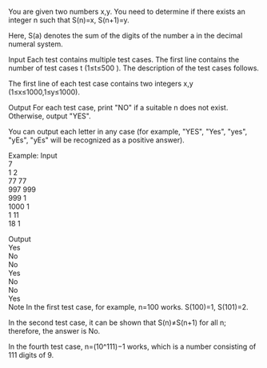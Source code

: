 You are given two numbers x,y. You need to determine if there exists an integer n such that S(n)=x, S(n+1)=y.

Here, S(a) denotes the sum of the digits of the number a in the decimal numeral system.

Input Each test contains multiple test cases. The first line contains the number of test cases t  (1≤t≤500 ). The description of the test cases follows.

The first line of each test case contains two integers x,y (1≤x≤1000,1≤y≤1000).

Output
For each test case, print "NO" if a suitable n does not exist. Otherwise, output "YES".

You can output each letter in any case (for example, "YES", "Yes", "yes", "yEs", "yEs" will be recognized as a positive answer).

Example:
Input<br>
7 <br>
1 2 <br>
77 77 <br>
997 999 <br>
999 1 <br>
1000 1 <br>
1 11 <br>
18 1 <br>

Output<br>
Yes<br>
No<br>
No<br>
Yes<br>
No<br>
No<br>
Yes<br>
Note
In the first test case, for example, n=100 works. S(100)=1, S(101)=2.

In the second test case, it can be shown that S(n)≠S(n+1) for all n; therefore, the answer is No.

In the fourth test case, n=(10^111)−1 works, which is a number consisting of 111 digits of 9.